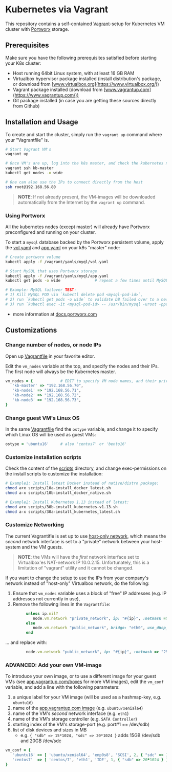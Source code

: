 # Kubernetes via Vagrant

This repository contains a self-contained [Vagrant](https://en.wikipedia.org/wiki/Vagrant_(software))-setup for Kubernetes VM cluster with [Portworx](https://portworx.com) storage.

## Prerequisites

Make sure you have the following prerequisites satisfied before starting your K8s cluster:

* Host running 64bit Linux system, with at least 16 GB RAM
* Virtualbox hypervisor package installed (install distribution's package, or download from [www.virtualbox.org](https://www.virtualbox.org/))
* Vagrant package installed (download from [www.vagrantup.com](https://www.vagrantup.com/))
* Git package installed (in case you are getting these sources directly from Github)

## Installation and Usage

To create and start the cluster, simply run the `vagrant up` command where your "Vagrantfile" is.

```bash
# Start Vagrant VM's
vagrant up

# Once VM's are up, log into the k8s master, and check the kubernetes nodes
vagrant ssh kb-master
kubectl get nodes -o wide

# One can also use the IPs to connect directly from the host
ssh root@192.168.56.80
```

> **NOTE**: If not already present, the VM-images will be downloaded automatically from the Internet by the `vagrant up` command.

### Using Portworx

All the kubernetes nodes (except master) will already have Portworx preconfigured and running on your cluster.

To start a `mysql` database backed by the Portworx persistent volume, apply the 
[vol.yaml](yamls/myql/vol.yaml) and [app.yaml](yamls/myql/app.yaml) on your k8s "master" node:

```bash
# Create portworx volume
kubectl apply -f /vagrant/yamls/myql/vol.yaml

# Start MySQL that uses Portworx storage
kubectl apply -f /vagrant/yamls/myql/app.yaml
kubectl get pods -o wide               # repeat a few times until MySQL POD is ready

# Example: MySQL failover TEST:
# 1) Kill MySQL POD via `kubectl delete pod <mysql-pod-id>`,
# 2) run `kubectl get pods -o wide` to validate DB failed over to a new node,
# 3) run `kubectl exec -it <mysql-pod-id> -- /usr/bin/mysql -uroot -ppasswd` to validate DB data
```

* more information at [docs.portworx.com](https://docs.portworx.com/portworx-install-with-kubernetes/storage-operations/)

## Customizations

### Change number of nodes, or node IPs

Open up [Vagrantfile](Vagrantfile) in your favorite editor.

Edit the `vm_nodes` variable at the top, and specify the nodes and their IPs.  The first node will always be the Kubernetes master.

```ruby
vm_nodes = {            # EDIT to specify VM node names, and their private IP (vboxnet#)
   'kb-master' => "192.168.56.70",
   'kb-node1' => "192.168.56.71",
   'kb-node2' => "192.168.56.72",
   'kb-node3' => "192.168.56.73",
}
```

### Change guest VM's Linux OS

In the same [Vagrantfile](Vagrantfile) find the `ostype` variable, and change it to specify which Linux OS will be used as guest VMs:

```ruby
ostype = 'ubuntu16'     # also 'centos7' or 'bento16'
```

### Customize installation scripts

Check the content of the [scripts](scripts) directory, and change exec-permissions on the install scripts to customize the installation:

```bash
# Example1: Install latest Docker instead of native/distro package:
chmod a+x scripts/10a-install_docker_latest.sh
chmod a-x scripts/10b-install_docker_native.sh

# Example2: Install Kubernetes 1.13 instead of latest:
chmod a+x scripts/30b-install_kubernetes-v1.13.sh
chmod a-x scripts/30a-install_kubernetes_latest.sh
```

### Customize Networking

The current Vagrantifle is set up to use [host-only network](https://www.virtualbox.org/manual/ch07.html#network_hostonly),
which means the _second_ network interface is set to a "private" network between your host-system and the VM guests.

> **NOTE**: the VMs will have the _first_ network interface set to Virtualbox'es NAT-network IP 10.0.2.15.  Unfortunately, this is a limitation of "vagrant" utility and it cannot be changed.

If you want to change the setup to use the IPs from your company's network instead of "host-only" Virtualbox network, do the following:

1. Ensure that `vm_nodes` variable uses a block of "free" IP addresses (e.g. IP addresses not currently in use),
2. Remove the following lines in the `Vagrantfile`:

```ruby
         unless ip.nil?
            node.vm.network "private_network", ip: "#{ip}", :netmask => "255.255.255.0"
         else
            node.vm.network "public_network", bridge: "eth0", use_dhcp_assigned_default_route: true
         end
```

... and replace with:

```ruby
         node.vm.network "public_network", ip: "#{ip}", :netmask => "255.255.255.0"
```


### ADVANCED: Add your own VM-image

To introduce your own image, or to use a different image for your guest VMs (see [app.vagrantup.com/boxes](https://app.vagrantup.com/boxes/search?provider=virtualbox) for more VM images), edit the `vm_conf` variable, and add a line with the following parameters:

1. a unique label for your VM image (will be used as a hashmap-key, e.g. `ubuntu16`)
2. name of the [app.vagrantup.com image](https://app.vagrantup.com/boxes/search?provider=virtualbox) (e.g. `ubuntu/xenial64`)
3. name of the VM's _second_ network interface (e.g. `eth1`)
4. name of the VM's storage controller (e.g. `SATA Controller`)
5. starting index of the VM's storage-port (e.g. port#1 == /dev/sdb)
6. list of disk devices and sizes in MB
   - e.g. `{ "sdb" => 15*1024, "sdc" => 20*1024 }` adds 15GB /dev/sdb and 20GB /dev/sdc

```ruby
vm_conf = {
   'ubuntu16' => [ 'ubuntu/xenial64', 'enp0s8', 'SCSI', 2, { "sdc" => 15*1024, "sdd" => 20*1024 } ],
   'centos7'  => [ 'centos/7', 'eth1', 'IDE', 1, { "sdb" => 20*1024 } ],
}
```
